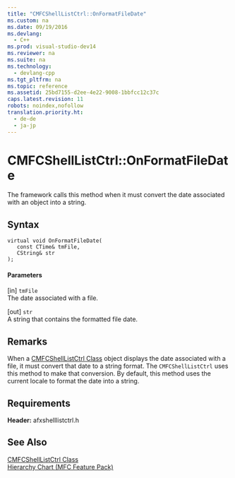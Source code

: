 ```yaml
---
title: "CMFCShellListCtrl::OnFormatFileDate"
ms.custom: na
ms.date: 09/19/2016
ms.devlang: 
  - C++
ms.prod: visual-studio-dev14
ms.reviewer: na
ms.suite: na
ms.technology: 
  - devlang-cpp
ms.tgt_pltfrm: na
ms.topic: reference
ms.assetid: 25bd7155-d2ee-4e22-9008-1bbfcc12c37c
caps.latest.revision: 11
robots: noindex,nofollow
translation.priority.ht: 
  - de-de
  - ja-jp
---
```

# CMFCShellListCtrl::OnFormatFileDate
The framework calls this method when it must convert the date associated with an object into a string.  
  
## Syntax  
  
```  
virtual void OnFormatFileDate(  
   const CTime& tmFile,  
   CString& str   
);  
```  
  
#### Parameters  
 [in] `tmFile`  
 The date associated with a file.  
  
 [out] `str`  
 A string that contains the formatted file date.  
  
## Remarks  
 When a [CMFCShellListCtrl Class](../vs140/CMFCShellListCtrl-Class.md) object displays the date associated with a file, it must convert that date to a string format. The `CMFCShellListCtrl` uses this method to make that conversion. By default, this method uses the current locale to format the date into a string.  
  
## Requirements  
 **Header:** afxshelllistctrl.h  
  
## See Also  
 [CMFCShellListCtrl Class](../vs140/CMFCShellListCtrl-Class.md)   
 [Hierarchy Chart (MFC Feature Pack)](../vs140/Hierarchy-Chart.md)